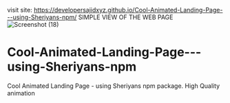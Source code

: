 visit site: https://developersajidxyz.github.io/Cool-Animated-Landing-Page---using-Sheriyans-npm/
SIMPLE VIEW OF THE WEB PAGE
![Screenshot (18)](https://github.com/developersajidxyz/Cool-Animated-Landing-Page---using-Sheriyans-npm/assets/131254848/70d2ef5c-d5b2-430e-9e23-78d822f72c5d)
# Cool-Animated-Landing-Page---using-Sheriyans-npm
Cool Animated Landing Page - using Sheriyans npm package. High Quality animation
